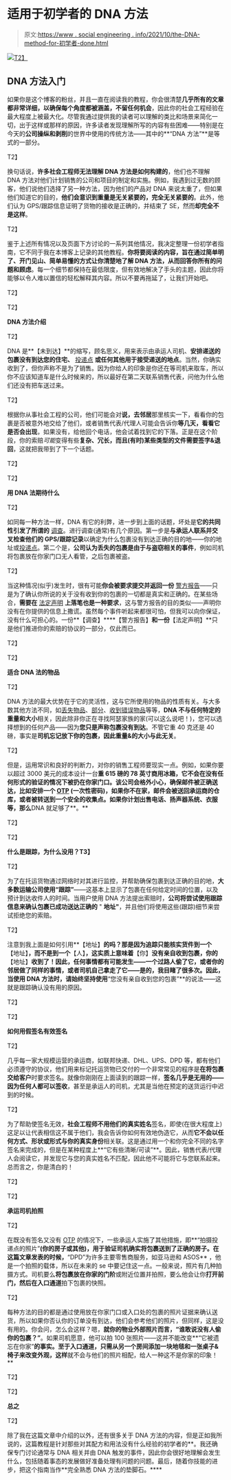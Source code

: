 # 适用于初学者的 DNA 方法

> 原文:[https://www . social engineering . info/2021/10/the-DNA-method-for-初学者-done.html](https://www.socialengineering.info/2021/10/the-dna-method-for-beginners-done.html)

[![](../Images/2a20a2fd155d1c1ab75bcc2843466903.png)T2】](https://blogger.googleusercontent.com/img/a/AVvXsEiGwElS_-W-OHLk1fjbUhj7jV_aOGthoco8cLmOnZLJ4B6VNz8b958YBQWaNSFpLxJB9eY3msYY_fcdVCS8X8lE5DKM0nSQgnmJbiLy4Z4N8EedzsXvySzQwC3uZ7GkOr6-WRKzU6KOHjFxQlLaUkhJnhrgY_5ymT6xRXFDTdIB8cUOYZgvIrb2OQsR=s226)

## **DNA 方法入门**

如果你是这个博客的粉丝，并且一直在阅读我的教程，你会很清楚**几乎所有的文章都非常详细，以确保每个角度都被涵盖，不留任何机会**，因此你的社会工程经验在最大程度上被最大化。尽管我通过提供我的读者可以理解的类比和场景来简化一切，出于这样或那样的原因，许多读者发现理解所写的内容有些困难——特别是在今天的**公司操纵和剥削**的世界中使用的传统方法——其中的**“DNA 方法”**是等式的一部分。

 T2】

换句话说，**许多社会工程师无法理解 DNA 方法是如何构建的**，他们也不理解 DNA 方法对他们计划销售的公司和项目的制定和实施。例如，我遇到过无数的顾客，他们说他们选择了另一种方法，因为他们的产品对 DNA 来说太重了，但如果他们知道它的目的，**他们会意识到重量是无关紧要的，完全无关紧要的**。此外，他们认为 GPS/跟踪信息证明了货物的接收是正确的，并结束了 SE，然而**却完全不是这样**。

 T2】

鉴于上述所有情况以及页面下方讨论的一系列其他情况，我决定整理一份初学者指南，它不同于我在本博客上记录的其他教程。**你将要阅读的内容，旨在通过简单明了、开门见山、简单易懂的方式让你清楚地了解 DNA 方法，从而回答你所有的问题和顾虑**。每一个细节都保持在最低限度，但有效地解决了手头的主题，因此你将能够以令人难以置信的轻松解释其内容。所以不要再拖延了，让我们开始吧。

 T2】

 T2】

**DNA 方法介绍**

 T2】

DNA 是**【未到达】**的缩写，顾名思义，用来表示由承运人司机、**安排递送的包裹没有到达您的住宅、** [投递点](https://www.socialengineers.net/2020/09/using-drop-house.html) **或任何其他用于接受递送的地点**。当然，你确实收到了，但你声称不是为了销售。因为你给人的印象是你还在等司机来取车，所以你不应该知道车是什么时候来的，所以最好在第二天联系销售代表，问他为什么他们还没有把车送过来。

 T2】

根据你从事社会工程的公司，他们可能会对**说，去邻居**那里核实一下，看看你的包裹是否被意外地交给了他们，或者销售代表/代理人可能会告诉你**等几天，看看它是否会出现**，如果没有，给他回个电话，他会试着找到它的下落。正是在这个阶段，你的索赔*可能*变得有些**复杂、冗长，而且(有时)某些类型的文件需要签字&退回**，这就把我带到了下一个话题。

 T2】

 T2】

**用 DNA 法期待什么**

 T2】

如同每一种方法一样，DNA 有它的利弊，进一步到上面的话题，坏处是**它的共同性引发了所谓的** [调查](https://www.socialengineers.net/2020/04/company-investigation.html)。进行调查(通常)有几个原因。第一步是**与承运人联系并交叉检查他们的 GPS/跟踪记录**以确定为什么包裹没有到达正确的目的地——你的地址或[投递点](https://www.socialengineers.net/2020/09/using-drop-house.html)。第二个是，**公司认为丢失的包裹是由于与盗窃相关的事件**，例如司机将包裹放在你家门口无人看管，之后包裹被盗。

 T2】

当这种情况(似乎)发生时，很有可能**你会被要求提交并返回一份** [警方报告](https://www.socialengineers.net/2021/01/filing-police-report.html)——只是为了确认你所说的关于没有收到你的包裹的一切都是真实和正确的。在某些场合，**需要在** [法定声明](https://www.socialengineers.net/2020/06/asked-to-sign-stat-dec.html) **上落笔也是一种要求**，这与警方报告的目的类似——声明你没有在你提供的信息上撒谎。虽然每个事件听起来都很可怕，但我可以向你保证，没有什么可担心的。一份**【调查】****【警方报告】**和一份**【法定声明】**只是他们推进你的索赔的协议的一部分，仅此而已。

 T2】

 T2】

**适合 DNA 法的物品**

 T2】

DNA 方法的最大优势在于它的灵活性，这与它所使用的物品的性质有关。与大多数其他方法不同，如[丢失物品](https://www.socialengineers.net/2020/09/the-missing-item-method-done.html)、[部分](https://www.socialengineers.net/2020/09/the-partial-method.html)、[收到错误物品](https://www.socialengineers.net/2020/07/wrong-item-received-method.html)等等，**DNA 不与任何特定的重量和大小**相关，因此除非你正在寻找阿瑟家族的家(可以这么说吧！)，您可以选择想到的任何产品——因为**您只是声称包裹没有到达**。不管它重 40 克还是 40 磅，事实是**司机忘记放下你的包裹，因此重量&的大小与此无关**。

 T2】

但是，运用常识和良好的判断力，对你的销售工程师要现实一点。例如，如果你要以超过 3000 美元的成本设计一台**重 615 磅的 78 英寸商用冰箱，它不会在没有任何形式的验证的情况下被扔在你家门口。**该公司会格外小心，确保邮件被正确送达**，比如安排一个 [OTP](https://www.socialengineers.net/2021/04/how-to-bypass-otp.html) (一次性密码)，如果你不在家，邮件会被送回承运商的仓库，或者被转送到一个安全的收集点。如果你计划出售电话、扬声器系统、衣服等，那么**DNA 就足够了**。**

 T2】

 T2】

**什么是跟踪，为什么没用？T3】**

 T2】

为了在托运货物通过网络时对其进行监控，并帮助确保包裹到达正确的目的地，**大多数运输公司使用“跟踪”**——这基本上显示了包裹在任何给定时间的位置，以及预计到达收件人的时间。当用户使用 DNA 方法提出索赔时，**公司将尝试使用跟踪信息来确认包裹已成功送达正确的** " **地址"**，并且他们将使用这些(跟踪)细节来尝试拒绝您的索赔。

 T2】

注意到我上面是如何引用**【地址】**的吗？那是因为追踪只能核实货件到一个**【地址】**，而不是到一个**【人】**，这实质上意味着**【你】**没有亲自收到包裹，你的**【地址】**收到了！因此，任何事情都有可能发生——一个过路人偷了它，或者你的邻居做了同样的事情，或者司机自己拿走了它——是的，我目睹了很多次。因此，当使用 DNA 方法时，请始终坚持使用**“您没有亲自收到您的包裹”**的说法——这就是跟踪确认没有用的原因。

 T2】

 T2】

**如何用假签名有效签名**

 T2】

几乎每一家大规模运营的承运商，如联邦快递、DHL、UPS、DPD 等，都有他们必须遵守的协议，他们用来标记托运货物已交付的一个非常常见的程序是**在将包裹交给客户**时要求签名。就像你刚刚在上面读到的跟踪一样，**签名几乎是无用的——因为任何人都可以签收**，甚至是承运人的司机，尤其是当他在预定的送货运行中迟到的时候。

 T2】

为了帮助使签名无效，**社会工程师不用他们的真实姓名**签名，即使(在很大程度上)这足以让代表相信这不属于他们，我会告诉你如何有效地伪造它，从而**它不会以任何方式、形状或形式与你的真实身份**相关联。这是通过用一个和你完全不同的名字签名来完成的，但是在某种程度上**“它有些清晰/可读”**。因此，销售代表/代理人会阅读它，并发现它与您的真实姓名不匹配，因此他不可能将它与您联系起来。总而言之，你是清白的！

 T2】

 T2】

**承运司机拍照**

 T2】

在既没有签名又没有 [OTP](https://www.socialengineers.net/2021/04/how-to-bypass-otp.html) 的情况下，一些承运人实施了其他措施，即**“拍摄投递点的照片”**(你的房子或其他)，用于验证司机确实将包裹送到了正确的房子。在这篇文章发表的时候，**“DPD”为许多主要零售商服务，如亚马逊和 ASOS** ，他是一个拍照的载体，所以在未来的 se 中要记住这一点。一般来说，照片有几种拍摄方式。司机要么**将包裹放在你家的门阶**或附近位置并拍照，要么他会让你**打开前门，然后在入口通道**拍下包裹的快照。

 T2】

每种方法的目的都是通过使用放在你家门口或入口处的包裹的照片证据来确认送货，所以如果你否认你的订单没有到达，他们会参考他们的照片，但同样，这是没有用的。你会问，怎么会这样？嗯，**就你的物业外部照片而言，“谁敢说没有人偷你的包裹？”**。如果司机愿意，他可以拍 100 张照片——这并不能改变**“它被遗忘在你家”**的事实。至于入口通道，只需从另一个房间添加一块地毯和一张桌子&椅子来改变外观，这样**就不会与他们的照片相配，给人一种这不是你家的印象！**

 T2】

 T2】

**总之**

 T2】

除了我在这篇文章中介绍的以外，还有很多关于 DNA 方法的内容，但是正如我所说的，这篇教程是针对那些对其配方和用法没有什么经验的初学者的**。我还确保专门讨论通常与 DNA 相关并由 DNA 触发的事件，因此你会很好地理解会发生什么，包括随着事态的发展做好准备处理有问题的问题。最后，随着你技能的进步，把这个指南当作**完全熟悉 DNA 方法的垫脚石。****